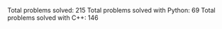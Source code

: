 Total problems solved: 215
Total problems solved with Python: 69
Total problems solved with C++: 146
